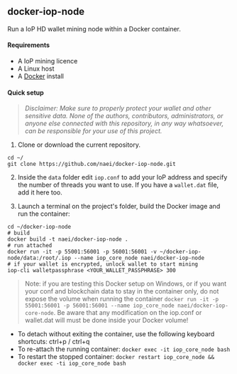 ## docker-iop-node

Run a IoP HD wallet mining node within a Docker container.

#### Requirements
- A IoP mining licence
- A Linux host
- A [Docker](https://docs.docker.com/engine/installation/) install

#### Quick setup

> _Disclaimer: Make sure to properly protect your wallet and other sensitive data. None of the authors, contributors, administrators, or anyone else connected with this repository, in any way whatsoever, can be responsible for your use of this project._

1. Clone or download the current repository.
```
cd ~/
git clone https://github.com/naei/docker-iop-node.git
```  

2. Inside the `data` folder edit `iop.conf` to add your IoP address and specify the number of threads you want to use. If you have a `wallet.dat` file, add it here too.

3. Launch a terminal on the project's folder, build the Docker image and run the container:

```
cd ~/docker-iop-node
# build
docker build -t naei/docker-iop-node .
# run attached
docker run -it -p 55001:56001 -p 56001:56001 -v ~/docker-iop-node/data:/root/.iop --name iop_core_node naei/docker-iop-node
# if your wallet is encrypted, unlock wallet to start mining
iop-cli walletpassphrase <YOUR_WALLET_PASSPHRASE> 300
```

> Note: if you are testing this Docker setup on Windows, or if you want your conf and blockchain data to stay in the container only, do not expose the volume when running the container `docker run -it -p 55001:56001 -p 56001:56001 --name iop_core_node naei/docker-iop-core-node`. Be aware that any modification on the iop.conf or wallet.dat will must be done inside your Docker volume!

- To detach without exiting the container, use the following keyboard shortcuts: ctrl+p / ctrl+q
- To re-attach the running container: `docker exec -it iop_core_node bash`
- To restart the stopped container: `docker restart iop_core_node && docker exec -ti iop_core_node bash`
